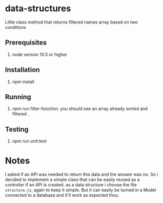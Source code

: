 # data-structures
Little class method that returns filtered names array based on two conditions

## Prerequisites
 1. node version 10.5 or higher

## Installation
 1. npm install

## Running
 1. npm run filter-function. you should see an array already sorted and filtered .
 
## Testing
 1. npm run unit:test

# Notes
 I asked if an API was needed to return this data and the answer was no. 
 So i decided to implement a simple class that can be easily reused as a controller
 if an API is created. as a data structure i choose the file `structure.js`, again to keep it simple.
 But it can easily be turned in a Model connected to a database and it'll work as expected thou. 